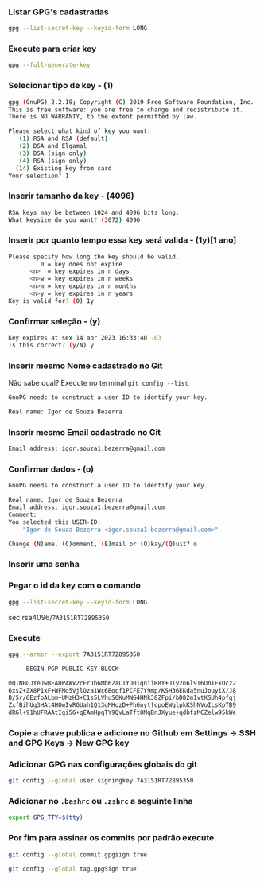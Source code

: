 ### Listar GPG's cadastradas

```bash
gpg --list-secret-key --keyid-form LONG
```

### Execute para criar key

```bash
gpg --full-generate-key
```

### Selecionar tipo de key - (1)

```bash
gpg (GnuPG) 2.2.19; Copyright (C) 2019 Free Software Foundation, Inc.
This is free software: you are free to change and redistribute it.
There is NO WARRANTY, to the extent permitted by law.

Please select what kind of key you want:
   (1) RSA and RSA (default)
   (2) DSA and Elgamal
   (3) DSA (sign only)
   (4) RSA (sign only)
  (14) Existing key from card
Your selection? 1
```

### Inserir tamanho da key - (4096)

```bash
RSA keys may be between 1024 and 4096 bits long.
What keysize do you want? (3072) 4096
```

### Inserir por quanto tempo essa key será valida - (1y)[1 ano]

```bash
Please specify how long the key should be valid.
         0 = key does not expire
      <n>  = key expires in n days
      <n>w = key expires in n weeks
      <n>m = key expires in n months
      <n>y = key expires in n years
Key is valid for? (0) 1y
```

### Confirmar seleção - (y)

```bash
Key expires at sex 14 abr 2023 16:33:40 -03
Is this correct? (y/N) y
```

### Inserir mesmo Nome cadastrado no Git

Não sabe qual? Execute no terminal `git config --list`

```bash
GnuPG needs to construct a user ID to identify your key.

Real name: Igor de Souza Bezerra
```

### Inserir mesmo Email cadastrado no Git

```bash
Email address: igor.souza1.bezerra@gmail.com
```

### Confirmar dados - (o)

```bash
GnuPG needs to construct a user ID to identify your key.

Real name: Igor de Souza Bezerra
Email address: igor.souza1.bezerra@gmail.com
Comment:
You selected this USER-ID:
    "Igor de Souza Bezerra <igor.souza1.bezerra@gmail.com>"

Change (N)ame, (C)omment, (E)mail or (O)kay/(Q)uit? o
```

### Inserir uma senha

### Pegar o id da key com o comando

```bash
gpg --list-secret-key --keyid-form LONG
```

sec rsa4096/`7A3151RT72895350`

### Execute

```bash
gpg --armor --export 7A3151RT72895350
```

```bash
-----BEGIN PGP PUBLIC KEY BLOCK-----

mQINBGJYeJwBEADP4Wx2cErJb6Mb62aC1YO0iqniiR8Y+JTy2n6l9T6OnTExOcz2
6xsZ+ZX8P1xF+WFMo5VjlOza1Wc6Bocf1PCFE7Y9mp/KSH36EKda5nuJouyiX/J8
B/Sr/GEzfoALbm+UMzH3+C1s5LVhuSGKuMNG4HNk38ZFpi/bD82m1vtKSUh4pfqj
ZxfBihUg3HAt4HOwIvRGUah1Q13gMHozD+Ph6nytfcpoEWqlpkKShNVoILsKpTB9
dRGl+91hUFRAAtIgi56+qEAmHpgTY9QvLaTft8MqBnJXyue+qdbfzMCZelw95kWe

```

### Copie a chave publica e adicione no Github em Settings -> SSH and GPG Keys -> New GPG key

### Adicionar GPG nas configurações globais do git

```bash
git config --global user.signingkey 7A3151RT72895350
```

### Adicionar no `.bashrc` ou `.zshrc` a seguinte linha

```bash
export GPG_TTY=$(tty)
```

### Por fim para assinar os commits por padrão execute

```bash
git config --global commit.gpgsign true
```

```bash
git config --global tag.gpgSign true
```
